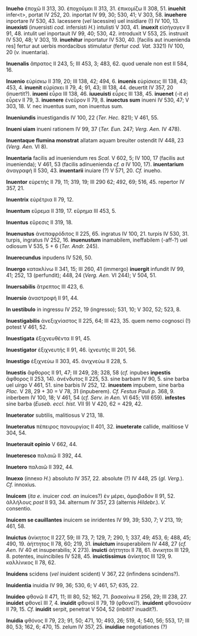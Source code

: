 **Inueho** ἐποχῶ II 313, 30. ἐποχοῦμαι II 313, 31. ἐπικομίζω II 308, 51.
**inuehit** infer\<t\>, portat IV 252, 20. inportat IV 99, 30; 530, 41;
V 303, 58. **inuehere** inportare IV 530, 43. lacessere (*vel*
lacessire) uel insidiare (!) IV 100, 13. **inuexisti** (inuersisti
*cod.* infersisti *H.*) intulisti V 303, 41. **inuexit** εἰσήγαγεν II
91, 48. intulit uel inportauit IV 99, 40; 530, 42. introduxit V 553, 25.
instruxit IV 530, 48; V 303, 19. **inuehitur** inportatur IV 530, 40.
[facilis aut inuenienda res] fertur aut uerbis mordacibus stimulatur
(fertur *cod. Vat.* 3321) IV 100, 20 (*v.* inuentaria).

**Inuenalis** ἄπρατος II 243, 5; III 453, 3; 483, 62. quod uenale non
est II 584, 16.

**Inuenio** εὑρίσκω II 319, 20; III 138, 42; 494, 6. **inuenis**
εὑρίσκεις III 138, 43; 453, 4. **inuenit** εὑρίσκει II 79, 4; 91, 43;
III 138, 44. deuertit IV 357, 20 (inuertit?). **inueni** εὗρα III 138,
46. **iuueuisti** εὗρες III 138, 45. **inuenet** (-it *e*) εὗρεν II 79,
3. **inuenere** ἐνεῦρον II 79, 8. **inuectus sum** inueni IV 530, 47; V
303, 18. *V.* nec inuentus sum, non inuentus sum.

**Inueniundis** inuestigandis IV 100, 22 (*Ter. Hec.* 821); V 461, 55.

**Inueni uiam** inueni rationem IV 99, 37 (*Ter. Eun.* 247; *Verg.*
*Aen.* IV 478).

**Inuentaque flumina monstrat** allatam aquam breuiter ostendit IV 448,
23 (*Verg. Aen.* VI 8).

**Inuentaria** facilis ad inueniendum res *Scal.* V 602, 5; IV 100, 17
(facilis aut inuenienda); V 461, 53 (facilis adinuenienda *cf. a* IV
100, 17). **inuentarium** ἀναγραφή II 530, 43. **inuentarii** inuiare
(?) V 571, 20. *Cf.* inueho.

**Inuentor** εὑρετής II 79, 11; 319, 19; III 290 62; 492, 69; 516, 45.
repertor IV 357, 21.

**Inuentrix** εὑρέτρια II 79, 12.

**Inuentum** εὕρεμα II 319, 17. εὕρημα III 453, 5.

**Inuentus** εὕρεσις II 319, 18.

**Inuenustus** ἀνεπαφρόδιτος II 225, 65. ingratus IV 100, 21. turpis IV
530, 31. turpis, ingratus IV 252, 16. **inuenustum** inamabilem,
ineffabilem (-aff-?) uel odiosum V 535, 5 + 6 (*Ter. Andr.* 245).

**Inuerecundus** inpudens IV 526, 50.

**Inuergo** κατακλίνω II 341, 15; III 260, 41 (immergo) **inuergit**
infundit IV 99, 41; 252, 13 (perfundit); 448, 24 (*Verg. Aen.* VI
244); V 504, 51.

**Inuersabilis** ἄτρεπτος III 423, 6.

**Inuersio** ἀναστροφή II 91, 44.

**In uestibulo** in ingressu IV 252, 19 (ingresso); 531, 10; V 302, 52;
523, 8.

**Inuestigabilis** ἀνεξιχνίαστος II 225, 64; III 423, 35. quem nemo
cognosci (!) potest V 461, 52.

**Inuestigata** ἐξιχνευθέντα II 91, 45.

**Inuestigator** ἐξιχνευτής II 91, 46. ἰχνευτής III 201, 56.

**Inuestigo** ἐξιχνεύω II 303, 45. ἀνιχνεύω II 228, 5.

**Inuestis** ἄφθορος II 91, 47; III 249, 28; 328, 58 (*cf.* inpubes
**inpestis** ἄφθορος II 253, 14). ἀνένδυτος II 225, 53. sine barbam IV
90, 5. sine barba uel uirgo V 461, 51. sine barbis IV 252, 12.
**inuestem** impubem, sine barba *Plac.* V 28, 29 + 30 = V 78, 31
(inpuberem). *Cf. Festus Pauli p.* 368, 9. inberbem IV 100, 18; V 461,
54 (*cf. Serv. in Aen.* VI 645; VIII 659). **infestes** sine barba
(*Euseb. eccl. hist.* VII 9) V 420, 62 = 429, 42.

**Inueterator** subtilis, malitiosus V 213, 18.

**Inueteratus** πέπειρος πανουργίας II 401, 32. **inueterate** callide,
malitiose V 304, 54.

**Inueterauit opinio** V 662, 44.

**Inueteresco** παλαιῶ II 392, 44.

**Inuetero** παλαιῶ II 392, 44.

**Inuexo** (innexo *H.*) absoluto IV 357, 22. absolute (?) IV 448, 25
(*gl. Verg.*). *Cf.* innoxius.

**Inuicem** (*ita e.* inuicer *cod. an* inuices?) ἐν μέρει, ἀμοιβαδόν II
91, 52. ἀλλήλους *post* II 93, 34. alternum IV 357, 23 (alternis
*Hildebr.*). *V.* consentio.

**Inuicem se cauillantes** inuicem se inridentes IV 99, 39; 530, 7; V
213, 19; 461, 58.

**Inuictus** ἀνίκητος II 227, 59; III 73, 7; 129, 7; 290, 1; 337, 49;
453, 6; 488, 45; 490, 19. ἀήττητος II 78, 60; 219, 31. **inuictum**
insuperabilem IV 448, 27 (*cf. Aen.* IV 40 et insuperabilis; X 273).
**inuicti** ἀήττητοι II 78, 61. ἀνικητοι III 129, 8. potentes,
inuincibiles IV 528, 45. **inuictissimus** ἀνίκητος III 129, 9.
καλλίνικος II 78, 62.

**Inuidens** scidens (*vel* inuident scident) V 367, 22 (infindens
scindens?).

**Inuidentia** inuidia IV 99, 36; 530, 6; V 461, 57; 635, 22.

**Inuideo** φθονῶ II 471, 11; III 80, 52; 162, 71. βασκαίνω II 256, 29;
III 238, 27. **inuidet** φθονεῖ III 7, 4. **inuidit** φθονοῖ II 79, 19
(φθονεῖ?). **inuident** φθονοῦσιν II 79, 15. *Cf.* **inuidit** serpit,
penetrat V 504, 52 (inbitit? inuadit?).

**Inuidia** φθόνος II 79, 23; 91, 50; 471, 10; 493, 26; 519, 4; 540, 56;
553, 17; III 80, 53; 162, 6; 470, 15. zelum IV 357, 25. **inuidiae**
negotiationes (?)
